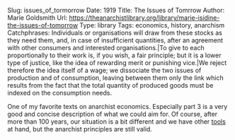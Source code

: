 Slug: issues_of_tormorrow
Date: 1919
Title: The Issues of Tomrrow
Author: Marie Goldsmith
Url: https://theanarchistlibrary.org/library/marie-isidine-the-issues-of-tomorrow
Type: library
Tags: economics, history, anarchism
Catchphrases: Individuals or organisations will draw from these stocks as they need them, and, in case of insufficient quantities, after an agreement with other consumers and interested organisations.|To give to each proportionally to their work is, if you wish, a fair principle; but it is a lower type of justice, like the idea of rewarding merit or punishing vice.|We reject therefore the idea itself of a wage; we dissociate the two issues of production and of consumption, leaving between them only the link which results from the fact that the total quantity of produced goods must be indexed on the consumption needs.

One of my favorite texts on anarchist economics.
Especially part 3 is a very good and concise description of what we could aim for.
Of course, after more than 100 years, our situation is a bit different and we have other
[tools](/en/texts/tools) at hand, but the anarchist principles are still valid.


